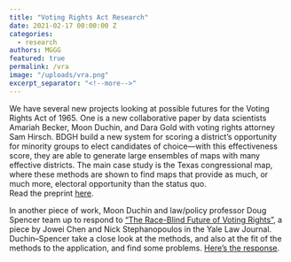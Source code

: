 ```yaml
---
title: "Voting Rights Act Research"
date: 2021-02-17 00:00:00 Z
categories:
  - research
authors: MGGG
featured: true
permalink: /vra
image: "/uploads/vra.png"
excerpt_separator: "<!--more-->"
---
```


We have several new projects looking at possible futures for the Voting Rights Act of 1965.  One is a new collaborative paper by data scientists Amariah Becker, Moon Duchin, and Dara Gold with voting rights attorney Sam Hirsch.  BDGH build a new system for scoring a district’s opportunity for minority groups to elect candidates of choice—with this effectiveness score, they are able to generate large ensembles of maps with many effective districts.  The main case study is the Texas congressional map, where these methods are shown to find maps that provide as much, or much more, electoral opportunity than the status quo.  
Read the preprint [here](/publications/VRA-Ensembles.pdf).

In another piece of work, Moon Duchin and law/policy professor Doug Spencer team up to respond to [“The Race-Blind Future of Voting Rights”](https://papers.ssrn.com/sol3/papers.cfm?abstract_id=3658671), a piece by Jowei Chen and Nick Stephanopoulos in the Yale Law Journal.  Duchin–Spencer take a close look at the methods, and also at the fit of the methods to the application, and find some problems.
[Here’s the response](/publications/ModelsRaceLaw.pdf).

<!--more-->
